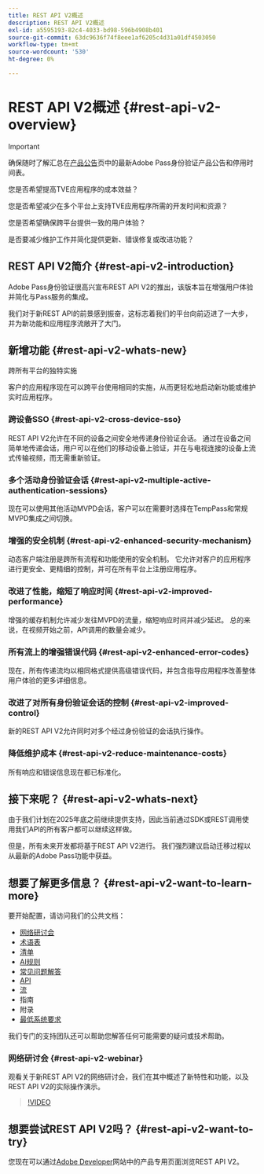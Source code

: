 ```yaml
---
title: REST API V2概述
description: REST API V2概述
exl-id: a5595193-82c4-4033-bd98-596b4908b401
source-git-commit: 63dc9636f74f8eee1af6205c4d31a01df4503050
workflow-type: tm+mt
source-wordcount: '530'
ht-degree: 0%

---
```


# REST API V2概述 {#rest-api-v2-overview}

>[!IMPORTANT]
>
> 确保随时了解汇总在[产品公告](/help/authentication/product-announcements.md)页中的最新Adobe Pass身份验证产品公告和停用时间表。

您是否希望提高TVE应用程序的成本效益？

您是否希望减少在多个平台上支持TVE应用程序所需的开发时间和资源？

您是否希望确保跨平台提供一致的用户体验？

是否要减少维护工作并简化提供更新、错误修复或改进功能？

## REST API V2简介 {#rest-api-v2-introduction}

Adobe Pass身份验证很高兴宣布REST API V2的推出，该版本旨在增强用户体验并简化与Pass服务的集成。

我们对于新REST API的前景感到振奋，这标志着我们的平台向前迈进了一大步，并为新功能和应用程序流敞开了大门。

## 新增功能 {#rest-api-v2-whats-new}

跨所有平台的独特实施

客户的应用程序现在可以跨平台使用相同的实施，从而更轻松地启动新功能或维护实时应用程序。

### 跨设备SSO {#rest-api-v2-cross-device-sso}

REST API V2允许在不同的设备之间安全地传递身份验证会话。 通过在设备之间简单地传递会话，用户可以在他们的移动设备上验证，并在与电视连接的设备上流式传输视频，而无需重新验证。

### 多个活动身份验证会话 {#rest-api-v2-multiple-active-authentication-sessions}

现在可以使用其他活动MVPD会话，客户可以在需要时选择在TempPass和常规MVPD集成之间切换。

### 增强的安全机制 {#rest-api-v2-enhanced-security-mechanism}

动态客户端注册是跨所有流程和功能使用的安全机制。 它允许对客户的应用程序进行更安全、更精细的控制，并可在所有平台上注册应用程序。

### 改进了性能，缩短了响应时间 {#rest-api-v2-improved-performance}

增强的缓存机制允许减少发往MVPD的流量，缩短响应时间并减少延迟。 总的来说，在视频开始之前，API调用的数量会减少。

### 所有流上的增强错误代码 {#rest-api-v2-enhanced-error-codes}

现在，所有传递流均以相同格式提供高级错误代码，并包含指导应用程序改善整体用户体验的更多详细信息。

### 改进了对所有身份验证会话的控制 {#rest-api-v2-improved-control}

新的REST API V2允许同时对多个经过身份验证的会话执行操作。

### 降低维护成本 {#rest-api-v2-reduce-maintenance-costs}

所有响应和错误信息现在都已标准化。

## 接下来呢？ {#rest-api-v2-whats-next}

由于我们计划在2025年底之前继续提供支持，因此当前通过SDK或REST调用使用我们API的所有客户都可以继续这样做。

但是，所有未来开发都将基于REST API V2进行。 我们强烈建议启动迁移过程以从最新的Adobe Pass功能中获益。

## 想要了解更多信息？ {#rest-api-v2-want-to-learn-more}

要开始配置，请访问我们的公共文档：

- [网络研讨会](#rest-api-v2-webinar)
- [术语表](rest-api-v2-glossary.md)
- [清单](rest-api-v2-checklist.md)
- [AI规则](rest-api-v2-ai-rules.md)
- [常见问题解答](rest-api-v2-faqs.md)
- [API](apis/rest-api-v2-apis-overview.md)
- [流](flows/rest-api-v2-flows-overview.md)
- 指南
- 附录
- [最低系统要求](/help/authentication/integration-guide-programmers/minimum-system-requirements.md)

我们专门的支持团队还可以帮助您解答任何可能需要的疑问或技术帮助。

### 网络研讨会 {#rest-api-v2-webinar}

观看关于新REST API V2的网络研讨会，我们在其中概述了新特性和功能，以及REST API V2的实际操作演示。

>[!VIDEO](https://video.tv.adobe.com/v/3457461/?quality=12&learn=on)

## 想要尝试REST API V2吗？ {#rest-api-v2-want-to-try}

您现在可以通过[Adobe Developer](https://developer.adobe.com/adobe-pass/)网站中的产品专用页面浏览REST API V2。
